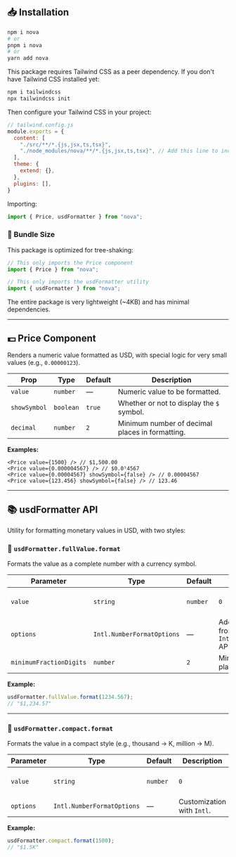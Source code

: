 ## 📥 Installation

```bash
npm i nova
# or
pnpm i nova
# or
yarn add nova
```

This package requires Tailwind CSS as a peer dependency. If you don't have Tailwind CSS installed yet:

```bash
npm i tailwindcss
npx tailwindcss init
```

Then configure your Tailwind CSS in your project:

```js
// tailwind.config.js
module.exports = {
  content: [
    "./src/**/*.{js,jsx,ts,tsx}",
    "./node_modules/nova/**/*.{js,jsx,ts,tsx}", // Add this line to include Nova components
  ],
  theme: {
    extend: {},
  },
  plugins: [],
}
```

Importing:

```ts
import { Price, usdFormatter } from "nova";
```

### 🫘 Bundle Size

This package is optimized for tree-shaking:

```js
// This only imports the Price component
import { Price } from "nova";

// This only imports the usdFormatter utility
import { usdFormatter } from "nova";
```

The entire package is very lightweight (~4KB) and has minimal dependencies.

---

## 💵 Price Component

Renders a numeric value formatted as USD, with special logic for very small values (e.g., `0.00000123`).

| Prop         | Type      | Default | Description                                     |
| ------------ | --------- | ------- | ----------------------------------------------- |
| `value`      | `number`  | —       | Numeric value to be formatted.                  |
| `showSymbol` | `boolean` | `true`  | Whether or not to display the `$` symbol.       |
| `decimal`    | `number`  | `2`     | Minimum number of decimal places in formatting. |

**Examples:**

```tsx
<Price value={1500} /> // $1,500.00
<Price value={0.000004567} /> // $0.0⁵4567
<Price value={0.00004567} showSymbol={false} /> // 0.00004567
<Price value={123.456} showSymbol={false} /> // 123.46
```

---

## 📚 usdFormatter API

Utility for formatting monetary values in USD, with two styles:

### 🔹 `usdFormatter.fullValue.format`

Formats the value as a complete number with a currency symbol.

| Parameter               | Type                       | Default  | Description                                          |                        |
| ----------------------- | -------------------------- | -------- | ---------------------------------------------------- | ---------------------- |
| `value`                 | `string`                   | `number` | `0`                                                  | Value to be formatted. |
| `options`               | `Intl.NumberFormatOptions` | —        | Additional options from the `Intl.NumberFormat` API. |                        |
| `minimumFractionDigits` | `number`                   | `2`      | Minimum decimal places to show.                      |                        |

**Example:**

```ts
usdFormatter.fullValue.format(1234.567);
// "$1,234.57"
```

---

### 🔹 `usdFormatter.compact.format`

Formats the value in a compact style (e.g., thousand → K, million → M).

| Parameter | Type                       | Default  | Description                |                        |
| --------- | -------------------------- | -------- | -------------------------- | ---------------------- |
| `value`   | `string`                   | `number` | `0`                        | Value to be formatted. |
| `options` | `Intl.NumberFormatOptions` | —        | Customization with `Intl`. |                        |

**Example:**

```ts
usdFormatter.compact.format(1500);
// "$1.5K"
```
